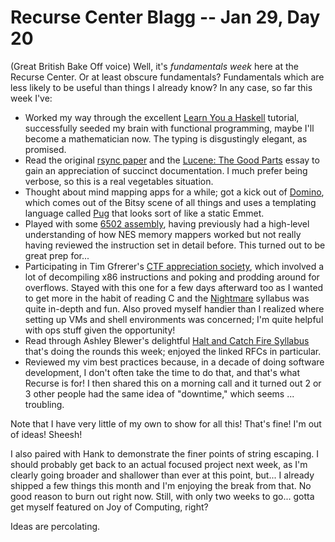 # Recurse Center Blagg -- Jan 29, Day 20

(Great British Bake Off voice) Well, it's *fundamentals week* here at the Recurse Center. Or at least obscure fundamentals? Fundamentals which are less likely to be useful than things I already know? In any case, so far this week I've:

- Worked my way through the excellent [Learn You a Haskell](http://learnyouahaskell.com/) tutorial, successfully seeded my brain with functional programming, maybe I'll become a mathematician now. The typing is disgustingly elegant, as promised.
- Read the original [rsync paper](https://www.andrew.cmu.edu/course/15-749/READINGS/required/cas/tridgell96.pdf) and the [Lucene: The Good Parts](https://blog.parse.ly/post/1691/lucene/) essay to gain an appreciation of succinct documentation. I much prefer being verbose, so this is a real vegetables situation.
- Thought about mind mapping apps for a while; got a kick out of [Domino](https://github.com/Ragzouken/domino), which comes out of the Bitsy scene of all things and uses a templating language called [Pug](https://pugjs.org/api/getting-started.html) that looks sort of like a static Emmet.
- Played with some [6502 assembly](http://skilldrick.github.io/easy6502/), having previously had a high-level understanding of how NES memory mappers worked but not really having reviewed the instruction set in detail before. This turned out to be great prep for...
- Participating in Tim Gfrerer's [CTF appreciation society](https://gist.github.com/tgfrerer/dbcbfa6b46620bf60c72622ffe03310e), which involved a lot of decompiling x86 instructions and poking and prodding around for overflows. Stayed with this one for a few days afterward too as I wanted to get more in the habit of reading C and the [Nightmare](https://guyinatuxedo.github.io/00-intro/index.html) syllabus was quite in-depth and fun. Also proved myself handier than I realized where setting up VMs and shell environments was concerned; I'm quite helpful with ops stuff given the opportunity!
- Read through Ashley Blewer's delightful [Halt and Catch Fire Syllabus](https://bits.ashleyblewer.com/halt-and-catch-fire-syllabus/) that's doing the rounds this week; enjoyed the linked RFCs in particular.
- Reviewed my vim best practices because, in a decade of doing software development, I don't often take the time to do that, and that's what Recurse is for! I then shared this on a morning call and it turned out 2 or 3 other people had the same idea of "downtime," which seems ... troubling.

Note that I have very little of my own to show for all this! That's fine! I'm out of ideas! Sheesh!

I also paired with Hank to demonstrate the finer points of string escaping. I should probably get back to an actual focused project next week, as I'm clearly going broader and shallower than ever at this point, but... I already shipped a few things this month and I'm enjoying the break from that. No good reason to burn out right now. Still, with only two weeks to go... gotta get myself featured on Joy of Computing, right?

Ideas are percolating.